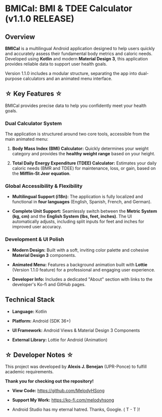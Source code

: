 
# BMICal: BMI & TDEE Calculator (v1.1.0 RELEASE)

## Overview

**BMICal** is a multilingual Android application designed to help users quickly and accurately assess their fundamental body metrics and caloric needs. Developed using **Kotlin** and modern **Material Design 3**, this application provides reliable data to support user health goals.

Version 1.1.0 includes a modular structure, separating the app into dual-purpose calculators and an animated menu interface.

## ☆ Key Features ☆

BMICal provides precise data to help you confidently meet your health goals.

### Dual Calculator System

The application is structured around two core tools, accessible from the main animated menu:

1.  **Body Mass Index (BMI) Calculator:** Quickly determines your weight category and provides the **healthy weight range** based on your height.

2.  **Total Daily Energy Expenditure (TDEE) Calculator:** Estimates your daily caloric needs (BMR and TDEE) for maintenance, loss, or gain, based on the **Mifflin-St Jeor equation**.

### Global Accessibility & Flexibility

* **Multilingual Support (i18n):** The application is fully localized and functional in **four languages** (English, Spanish, French, and German).

* **Complete Unit Support:** Seamlessly switch between the **Metric System (kg, cm)** and the **English System (lbs, feet, inches)**. The UI automatically adjusts, including split inputs for feet and inches for improved user accuracy.

### Development & UI Polish

* **Modern Design:** Built with a soft, inviting color palette and cohesive **Material Design 3** components.

* **Animated Menu:** Features a background animation built with **Lottie** (Version 1.1.0 feature) for a professional and engaging user experience.

* **Developer Info:** Includes a dedicated "About" section with links to the developer's Ko-fi and GitHub pages.

## Technical Stack

* **Language:** Kotlin

* **Platform:** Android (SDK 36+)

* **UI Framework:** Android Views & Material Design 3 Components

* **External Library:** Lottie for Android (Animation)

## ☆ Developer Notes ☆

This project was developed by **Alexis J. Benejan** (UPR-Ponce) to fulfill academic requirements.

**Thank you for checking out the repository!**

* **View Code:** https://github.com/MelodyHSong

* **Support My Work:** https://ko-fi.com/melodyhsong

* Android Studio has my eternal hatred. Thanks, Google. ( T - T )!
